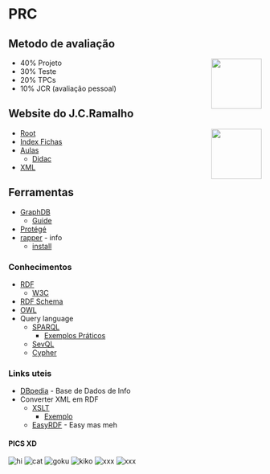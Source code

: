 # PRC

## Metodo de avaliação
<img height=100p style="float:right" src="http://www.stickpng.com/assets/images/586295ba3796e30ac4468739.png">

* 40% Projeto
* 30% Teste
* 20% TPCs
* 10% JCR (avaliação pessoal)

## Website do J.C.Ramalho
<img height=100p style="float:right" src="http://www4.di.uminho.pt/~jcr/images/jcr-keep.jpg">

* [Root](http://www4.di.uminho.pt/~jcr/)
* [Index Fichas](http://www4.di.uminho.pt/~jcr/AULAS/didac/RepFichas/site/index-fichas.html)
* [Aulas](http://www4.di.uminho.pt/~jcr/AULAS)
    * [Didac](http://www4.di.uminho.pt/~jcr/AULAS/didac/)
* [XML](http://www4.di.uminho.pt/~jcr/XML/)

## Ferramentas
* [GraphDB](https://www.ontotext.com/company/news/ontotexts-graphdb-8-8-0-enriches-the-knowledge-graph-experience/)
    * [Guide](http://graphdb.ontotext.com/documentation/free/quick-start-guide.html)
* [Protégé](https://protege.stanford.edu/)
* [rapper](http://librdf.org/raptor/rapper.html) - info
    * [install](https://www.howtoinstall.co/en/ubuntu/trusty/raptor-utils)


### Conhecimentos
* [RDF](https://en.wikipedia.org/wiki/Resource_Description_Framework)
    * [W3C](https://www.w3.org/RDF/)
* [RDF Schema](https://en.wikipedia.org/wiki/RDF_Schema)
* [OWL](https://en.wikipedia.org/wiki/Web_Ontology_Language)
* Query language
    * [SPARQL](https://en.wikipedia.org/wiki/SPARQL)
        * [Exemplos Práticos](https://www.w3.org/2009/Talks/0615-qbe/)
    * [SevQL]()
    * [Cypher](https://en.wikipedia.org/wiki/Cypher_Query_Language)

### Links uteis
* [DBpedia](https://wiki.dbpedia.org/) - Base de Dados de Info
* Converter XML em RDF
    * [XSLT](https://www.w3.org/community/rax/wiki/XML_to_RDF_Transformation_processes_using_XSLT)
        * [Exemplo](https://stackoverflow.com/questions/25959107/convert-xml-file-to-rdf-xml-using-xslt)
    * [EasyRDF](http://www.easyrdf.org/converter) - Easy mas meh


#### PICS XD
![hi](http://www.stickpng.com/assets/images/586295ba3796e30ac4468739.png)
![cat](https://media3.giphy.com/media/L3nWlmgyqCeU8/giphy.gif)
![goku](http://image.noelshack.com/fichiers/2014/38/1410967177-dragonballzgif-0.gif)
![kiko](https://media1.tenor.com/images/9e01369c2339ebb3ba93a56c258004e4/tenor.gif?itemid=12302415)
![xxx]()
![xxx]()